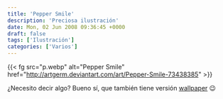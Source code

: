 ```yaml
---
title: 'Pepper Smile'
description: 'Preciosa ilustración'
date: Mon, 02 Jun 2008 09:36:45 +0000
draft: false
tags: ['Ilustración']
categories: ['Varios']
---
```


{{< fg src="p.webp" alt="Pepper Smile" href="http://artgerm.deviantart.com/art/Pepper-Smile-73438385" >}}

¿Necesito decir algo? Bueno sí, que también tiene versión [wallpaper](http://pepperproject.deviantart.com/art/Pepper-Project-Wallpaper-73575603) :wink: